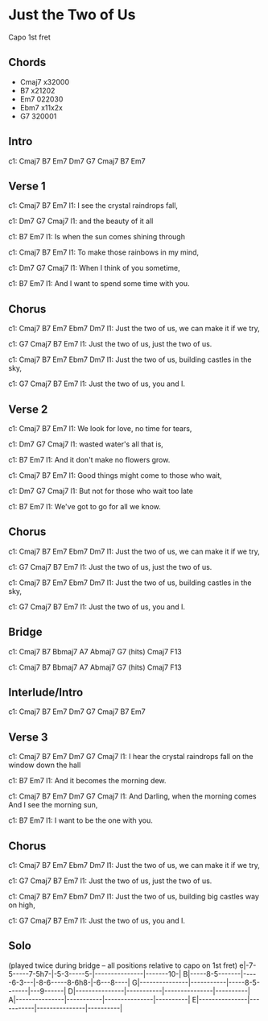 ---
---

# Just the Two of Us

Capo 1st fret
 
## Chords
- Cmaj7    x32000
- B7       x21202
- Em7      022030
- Ebm7     x11x2x
- G7       320001
 
 
## Intro
 
c1: Cmaj7    B7     Em7    Dm7   G7    Cmaj7    B7   Em7

## Verse 1
 
c1: Cmaj7       B7              Em7
l1: I see the crystal raindrops fall,

c1:           Dm7   G7    Cmaj7
l1:  and the beauty of it all

c1:           B7            Em7
l1:  Is when the sun comes shining through

c1: Cmaj7       B7              Em7
l1: To make those rainbows in my mind,

c1:              Dm7   G7    Cmaj7
l1: When I think of you sometime,

c1:               B7                   Em7
l1: And I want to spend some time with you.

## Chorus
 
c1:          Cmaj7    B7             Em7   Ebm7   Dm7
l1: Just the two of us,    we can make it if we try,

c1: G7       Cmaj7         B7            Em7
l1: Just the two of us,    just the two of us.

c1:          Cmaj7    B7             Em7   Ebm7   Dm7
l1: Just the two of us,  building castles in the sky,

c1: G7       Cmaj7     B7         Em7
l1: Just the two of us,   you and I.

## Verse 2
 
c1: Cmaj7       B7              Em7
l1: We look for love, no time for tears,

c1:            Dm7   G7    Cmaj7
l1: wasted water's all that is,

c1:           B7            Em7
l1: And it don't make no flowers grow.

c1: Cmaj7       B7              Em7
l1: Good things might come to those who wait,

c1:                  Dm7   G7    Cmaj7
l1: But not for those who wait too late

c1:              B7               Em7
l1: We've got to go for all we know.

## Chorus
 
c1:          Cmaj7    B7             Em7   Ebm7   Dm7
l1: Just the two of us,    we can make it if we try,

c1: G7       Cmaj7         B7            Em7
l1: Just the two of us,    just the two of us.

c1:          Cmaj7    B7             Em7   Ebm7   Dm7
l1: Just the two of us,  building castles in the sky,

c1: G7       Cmaj7      B7        Em7
l1: Just the two of us,   you and I.

## Bridge
 
c1: Cmaj7  B7  Bbmaj7  A7  Abmaj7 G7 (hits) Cmaj7   F13
 
c1: Cmaj7  B7  Bbmaj7  A7  Abmaj7 G7 (hits) Cmaj7   F13
 
 
## Interlude/Intro
 
c1: Cmaj7    B7     Em7    Dm7   G7    Cmaj7    B7   Em7

## Verse 3
 
c1: Cmaj7       B7               Em7          Dm7   G7    Cmaj7
l1: I hear the crystal raindrops fall on the window down the hall

c1:           B7            Em7
l1: And it becomes the morning dew.

c1: Cmaj7       B7               Em7          Dm7   G7    Cmaj7
l1: And Darling, when the morning comes And I see the morning sun,

c1:              B7                   Em7
l1: I want to be the one with you.

## Chorus
 
c1:          Cmaj7    B7             Em7   Ebm7   Dm7
l1: Just the two of us,    we can make it if we try,

c1: G7       Cmaj7         B7            Em7
l1: Just the two of us,    just the two of us.

c1:           Cmaj7    B7               Em7   Ebm7   Dm7
l1: Just the two of us,  building big castles way on high,

c1: G7       Cmaj7         B7     Em7
l1: Just the two of us,   you and I.

## Solo
(played twice during bridge – all positions relative to capo on 1st fret)
e|-7-5-----7-5h7-|-5-3-----5-|---------------|-------10-|
B|-----8-5-------|-----6-3---|-8-6-----8-6h8-|-6---8----|
G|---------------|-----------|-----8-5-------|---9------|
D|---------------|-----------|---------------|----------|
A|---------------|-----------|---------------|----------|
E|---------------|-----------|---------------|----------|
